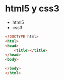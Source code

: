 # html5 y css3
- html5
- css3
```html
<!DOCTYPE html>
<html>
<head>
	<title></title>
</head>
<body>

</body>
</html>
```
